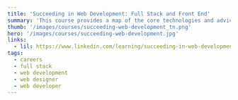 ```yaml
---
title: 'Succeeding in Web Development: Full Stack and Front End'
summary: 'This course provides a map of the core technologies and advice about mastering them, complemented with the details you need to connect them to jobs. Senior Staff Author Ray Villalobos also provides tips on finding training, getting hired, and maximizing your earning potential in this lucrative and exciting field.'
thumb: '/images/courses/succeeding-web-development_tn.png'
hero: '/images/courses/succeeding-web-development.jpg'
links:
  - lil: https://www.linkedin.com/learning/succeeding-in-web-development-full-stack-and-front-end/becoming-a-web-developer?u=104
tags:
  - careers
  - full stack
  - web development
  - web designer
  - web developer
---
```

